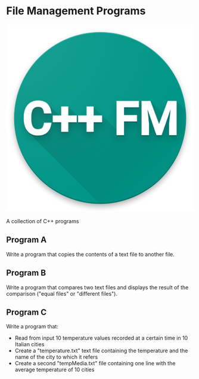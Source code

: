 # File Management Programs
<img src="https://github.com/folgore95/filemanagement/blob/master/logo.png"/>

A collection of C++ programs

## Program A

Write a program that copies the contents of a text file to another file.

## Program B

Write a program that compares two text files and displays the result of the comparison ("equal files" or
"different files").

## Program C

Write a program that:
- Read from input 10 temperature values recorded at a certain time in 10 Italian cities
- Create a "temperature.txt" text file containing the temperature and the name of the city to which it refers
- Create a second "tempMedia.txt" file containing one line with the average temperature of 10 cities

